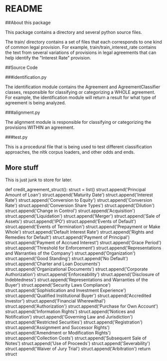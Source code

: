 # README

##About this package

This package contains a directory and several python source files.

The train/ directory contains a set of files that each corresponds to one kind 
of common legal provision.  For example, train/train_interest_rate contains the 
text from several variations of provisions in legal agreements that can help 
identify the "Interest Rate" provision.   

##Source Code

###identification.py 

The identification module contains the Agreement and AgreementClassifier classes, 
responsible for classifying or categorizing a WHOLE agreement.  For example, the 
identification module will return a result for what type of agreement is being 
analyzed.

###alignment.py 

The alignment module is responsible for classifying or categorizing the provisions WITHIN
an agreement.  

###test.py

This is a procedural file that is being used to test different classification approaches,
the nltk corpus loaders, and other odds and ends.

## More stuff

This is just junk to store for later.

def credit_agreement_struct():
    struct = list()
    struct.append('Principal Amount of Loan')
    struct.append('Maturity Date')
    struct.append('Interest Rate')
    struct.append('Conversion to Equity')
    struct.append('Conversion Rate')
    struct.append('Conversion Share Types')
    struct.append('Dilution')
    struct.append('Change in Control')
    struct.append('Acquisition')
    struct.append('Liquidation')
    struct.append('Merger')
    struct.append('Sale of Assets')
    struct.append('IPO')
    struct.append('Events of Default')
    struct.append('Events of Termination')
    struct.append('Prepayment or Make Whole')
    struct.append('Default Interest Rate')
    struct.append('Rights and Remedies for Default')
    struct.append('Payment of Principal')
    struct.append('Payment of Accrued Interest')
    struct.append('Grace Period')
    struct.append('Threshold for Enforcement')
    struct.append('Representations and Warranties of the Company')
    struct.append('Organization')
    struct.append('Good Standing')
    struct.append('No Default')
    struct.append('Charter and Loan Documents')
    struct.append('Organizational Documents')
    struct.append('Corporate Authorization')
    struct.append('Enforceability')
    struct.append('Disclosure of Indebtedness')
    struct.append('Representations and Warranties of the Buyer')
    struct.append('Security Laws Compliance')
    struct.append('Sophistication and Investment Experience')
    struct.append('Qualified Institutional Buyer')
    struct.append('Accredited Investor')
    struct.append('Financial Wherewithal')
    struct.append('Authorization')
    struct.append('Purchase for Own Account')
    struct.append('Information Rights')
    struct.append('Notices and Notification')
    struct.append('Governing Law and Jurisdiction')
    struct.append('Restricted Securities')
    struct.append('Registration')
    struct.append('Assignment and Successor Rights')
    struct.append('Amendment or Modification Rights')
    struct.append('Collection Costs')
    struct.append('Subsequent Sale of Notes')
    struct.append('Use of Proceeds')
    struct.append('Severability')
    struct.append('Waiver of Jury Trial')
    struct.append('Arbitration')
    return struct

